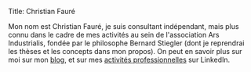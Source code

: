 Title: Christian Fauré

Mon nom est Christian Fauré, je suis consultant indépendant, mais plus connu dans le cadre de mes activités au sein de l'association Ars Industrialis, fondée par le philosophe Bernard Stiegler (dont je reprendrai les thèses et les concepts dans mon propos).
On peut en savoir plus sur moi sur mon [blog][], et sur mes [activités professionnelles][] sur LinkedIn.

[blog]: www.christian-faure.net
[activités professionnelles]: http://fr.linkedin.com/in/christianfaure

